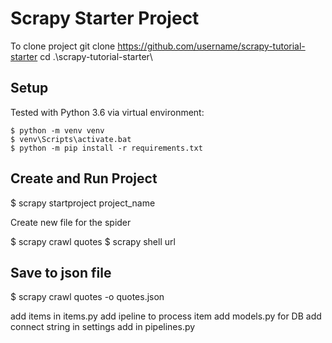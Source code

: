 ﻿# Scrapy Starter Project
To clone project 
git clone https://github.com/username/scrapy-tutorial-starter
cd .\scrapy-tutorial-starter\

## Setup
Tested with Python 3.6 via virtual environment:
```shell
$ python -m venv venv
$ venv\Scripts\activate.bat
$ python -m pip install -r requirements.txt
```
## Create and Run Project
$ scrapy startproject project_name

Create new file for the spider

$ scrapy crawl quotes
$ scrapy shell url

## Save to json file 
$ scrapy crawl quotes -o quotes.json

add items in items.py
add ipeline to process item
add models.py for DB
add connect string in settings
add in pipelines.py
